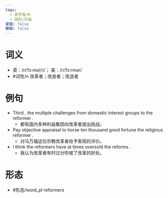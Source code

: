 ```yaml
---
tags:
  - 首字母/R
  - 级别/托福
掌握: false
模糊: false
---
```

# 词义
- 英：/rɪˈfɔːmə(r)/； 美：/rɪˈfɔːrmər/
- #词性/n  改革者；改良者；改造者
# 例句
- Third , the multiple challenges from domestic interest groups to the reformer .
	- 都有国内多种利益集团向改革者提出挑战。
- Pay objective appraisal to horse ten thousand good fortune the religious reformer .
	- 对马万福这位宗教改革者给予客观的评价。
- I think the reformers have at times oversold the reforms .
	- 我认为改革者有时过分吹嘘了改革的好处。
# 形态
- #形态/word_pl reformers
